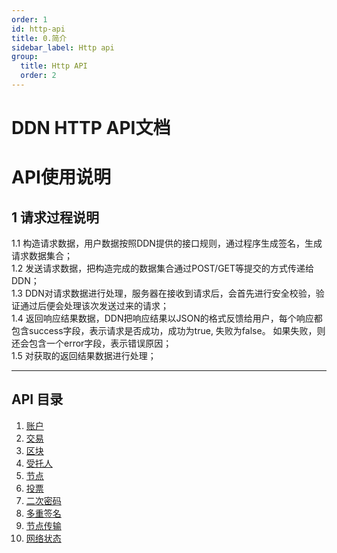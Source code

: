 ```yaml
---
order: 1
id: http-api
title: 0.简介
sidebar_label: Http api
group:
  title: Http API
  order: 2
---
```


# DDN HTTP API文档

# **API使用说明**
## **1 请求过程说明**
1.1 构造请求数据，用户数据按照DDN提供的接口规则，通过程序生成签名，生成请求数据集合；       
1.2 发送请求数据，把构造完成的数据集合通过POST/GET等提交的方式传递给DDN；       
1.3 DDN对请求数据进行处理，服务器在接收到请求后，会首先进行安全校验，验证通过后便会处理该次发送过来的请求；       
1.4 返回响应结果数据，DDN把响应结果以JSON的格式反馈给用户，每个响应都包含success字段，表示请求是否成功，成功为true, 失败为false。 如果失败，则还会包含一个error字段，表示错误原因；       
1.5 对获取的返回结果数据进行处理；       

---   

## **API 目录**
1. [账户](/api/http-api/account.md)
2. [交易](/api/http-api/transaction.md)
3. [区块](/api/http-api/blocks.md)
4. [受托人](/api/http-api/delegates.md)
5. [节点](/api/http-api/peer.md)
6. [投票](/api/http-api/delegates.md)
7. [二次密码](/api/http-api/signature.md)
8. [多重签名](/api/http-api/multi-signature.md)
9. [节点传输](/api/http-api/transport.md)
10. [网络状态](/api/http-api/network.md)
